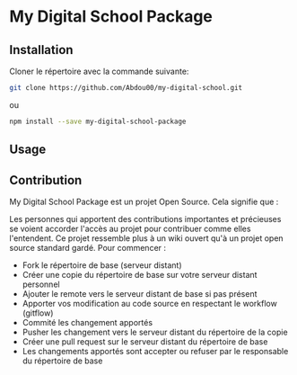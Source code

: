 # My Digital School Package

## Installation
Cloner le répertoire avec la commande suivante:
```bash
git clone https://github.com/Abdou00/my-digital-school.git
```
ou 
```bash
npm install --save my-digital-school-package
```

## Usage

## Contribution
My Digital School Package est un projet Open Source. Cela signifie que :

Les personnes qui apportent des contributions importantes et précieuses se voient accorder l'accès au projet pour contribuer comme elles l'entendent. Ce projet ressemble plus à un wiki ouvert qu'à un projet open source standard gardé.
Pour commencer :

- Fork le répertoire de base (serveur distant)
- Créer une copie du répertoire de base sur votre serveur distant personnel
- Ajouter le remote vers le serveur distant de base si pas présent
- Apporter vos modification au code source en respectant le workflow (gitflow)
- Commité les changement apportés
- Pusher les changement vers le serveur distant du répertoire de la copie
- Créer une pull request sur le serveur distant du répertoire de base
- Les changements apportés sont accepter ou refuser par le responsable du répertoire de base